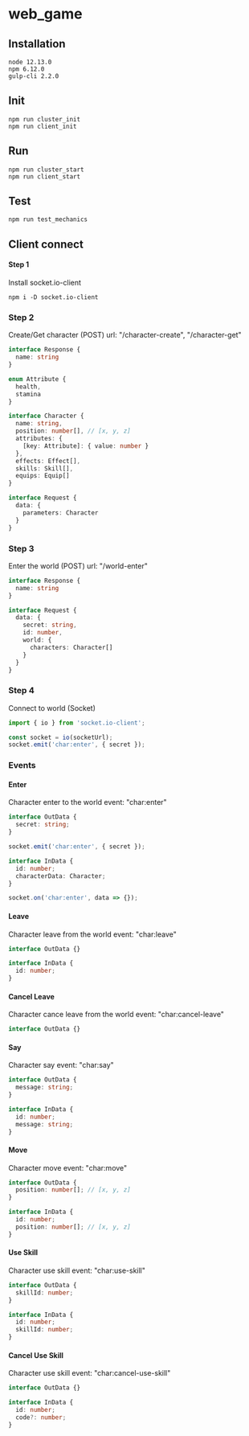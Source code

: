 # web_game

## Installation
```shell
node 12.13.0
npm 6.12.0
gulp-cli 2.2.0
```

## Init
```shell
npm run cluster_init
npm run client_init
```

## Run
```shell
npm run cluster_start
npm run client_start
```

## Test
```shell
npm run test_mechanics
```

## Client connect
#### Step 1
Install socket.io-client
```shell
npm i -D socket.io-client
```
### Step 2
Create/Get character (POST)
url: "/character-create", "/character-get"
````typescript
interface Response {
  name: string
}
````
````typescript
enum Attribute {
  health,
  stamina
}

interface Character {
  name: string,
  position: number[], // [x, y, z]
  attributes: {
    [key: Attribute]: { value: number }
  },
  effects: Effect[],
  skills: Skill[],
  equips: Equip[]
}

interface Request {
  data: {
    parameters: Character
  }
}
````
### Step 3
Enter the world (POST)
url: "/world-enter"
````typescript
interface Response {
  name: string
}
````
````typescript
interface Request {
  data: {
    secret: string,
    id: number,
    world: {
      characters: Character[]
    }
  }
}
````
### Step 4
Connect to world (Socket)
````typescript
import { io } from 'socket.io-client';

const socket = io(socketUrl);
socket.emit('char:enter', { secret });
````
### Events
#### Enter
Character enter to the world
event: "char:enter"
````typescript
interface OutData {
  secret: string;
}

socket.emit('char:enter', { secret });

interface InData {
  id: number;
  characterData: Character;
}

socket.on('char:enter', data => {});
````
#### Leave
Character leave from the world
event: "char:leave"
````typescript
interface OutData {}

interface InData {
  id: number;
}
````
#### Cancel Leave
Character cance leave from the world
event: "char:cancel-leave"
````typescript
interface OutData {}
````
#### Say
Character say
event: "char:say"
````typescript
interface OutData {
  message: string;
}

interface InData {
  id: number;
  message: string;
}
````
#### Move
Character move
event: "char:move"
````typescript
interface OutData {
  position: number[]; // [x, y, z]
}

interface InData {
  id: number;
  position: number[]; // [x, y, z]
}
````
#### Use Skill
Character use skill
event: "char:use-skill"
````typescript
interface OutData {
  skillId: number;
}

interface InData {
  id: number;
  skillId: number;
}
````
#### Cancel Use Skill
Character use skill
event: "char:cancel-use-skill"
````typescript
interface OutData {}

interface InData {
  id: number;
  code?: number;
}
````
